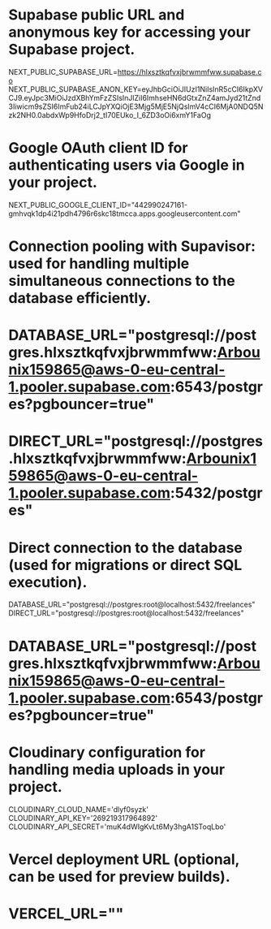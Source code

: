 # Supabase public URL and anonymous key for accessing your Supabase project.
NEXT_PUBLIC_SUPABASE_URL=https://hlxsztkqfvxjbrwmmfww.supabase.co
NEXT_PUBLIC_SUPABASE_ANON_KEY=eyJhbGciOiJIUzI1NiIsInR5cCI6IkpXVCJ9.eyJpc3MiOiJzdXBhYmFzZSIsInJlZiI6ImhseHN6dGtxZnZ4amJyd21tZnd3Iiwicm9sZSI6ImFub24iLCJpYXQiOjE3Mjg5MjE5NjQsImV4cCI6MjA0NDQ5Nzk2NH0.0abdxWp9HfoDrj2_tI70EUko_I_6ZD3oOi6xmY1FaOg

# Google OAuth client ID for authenticating users via Google in your project.
NEXT_PUBLIC_GOOGLE_CLIENT_ID="442990247161-gmhvqk1dp4i21pdh4796r6skc18tmcca.apps.googleusercontent.com"        

# Connection pooling with Supavisor: used for handling multiple simultaneous connections to the database efficiently.
# DATABASE_URL="postgresql://postgres.hlxsztkqfvxjbrwmmfww:Arbounix159865@aws-0-eu-central-1.pooler.supabase.com:6543/postgres?pgbouncer=true"
# DIRECT_URL="postgresql://postgres.hlxsztkqfvxjbrwmmfww:Arbounix159865@aws-0-eu-central-1.pooler.supabase.com:5432/postgres"




# Direct connection to the database (used for migrations or direct SQL execution).

DATABASE_URL="postgresql://postgres:root@localhost:5432/freelances"
DIRECT_URL="postgresql://postgres:root@localhost:5432/freelances"
# DATABASE_URL="postgresql://postgres.hlxsztkqfvxjbrwmmfww:Arbounix159865@aws-0-eu-central-1.pooler.supabase.com:6543/postgres?pgbouncer=true"
# Cloudinary configuration for handling media uploads in your project.
CLOUDINARY_CLOUD_NAME='dlyf0syzk'
CLOUDINARY_API_KEY='269219317964892'
CLOUDINARY_API_SECRET='muK4dWIgKvLt6My3hgA1SToqLbo'

# Vercel deployment URL (optional, can be used for preview builds).
# VERCEL_URL=""